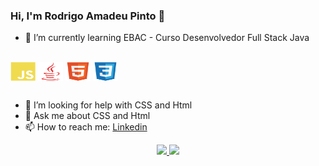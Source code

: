 ### Hi, I'm Rodrigo Amadeu Pinto 👋

- 🌱 I’m currently learning EBAC - Curso Desenvolvedor Full Stack Java
<div style="display: inline_block"><br>
  <img align="center" alt="Js" height="30" width="40" src="https://raw.githubusercontent.com/devicons/devicon/master/icons/javascript/javascript-plain.svg">
  <img align="center" alt=Java" height="30" width="40" src="https://raw.githubusercontent.com/devicons/devicon/master/icons/java/java-plain.svg">
  <img align="center" alt="HTML" height="30" width="40" src="https://raw.githubusercontent.com/devicons/devicon/master/icons/html5/html5-original.svg">
  <img align="center" alt="CSS" height="30" width="40" src="https://raw.githubusercontent.com/devicons/devicon/master/icons/css3/css3-original.svg">
</div>
  
  ##

- 🤔 I’m looking for help with CSS and Html
- 💬 Ask me about CSS and Html
- 📫 How to reach me: [Linkedin](https://www.linkedin.com/in/rodrigo-amadeu-pinto-92a540230/)

<div align="center">
  <a href="https://github.com/rodrigoamadeu">
  <img height="180em" src="https://github-readme-stats.vercel.app/api?username=rodrigoamadeu&show_icons=true&theme=dark&include_all_commits=true&count_private=true"/>
  <img height="180em" src="https://github-readme-stats.vercel.app/api/top-langs/?username=rodrigoamadeu&layout=compact&langs_count=7&theme=dark"/>
</div>


